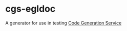 # cgs-egldoc
A generator for use in testing [Code Generation Service](https://github.com/robcrocombe/code-generation-service)
